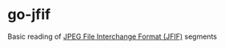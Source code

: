 # go-jfif

Basic reading of [JPEG File Interchange Format (JFIF)][wiki-jfif] segments

[wiki-jfif]: https://en.wikipedia.org/wiki/JPEG_File_Interchange_Format#File_format_structure
